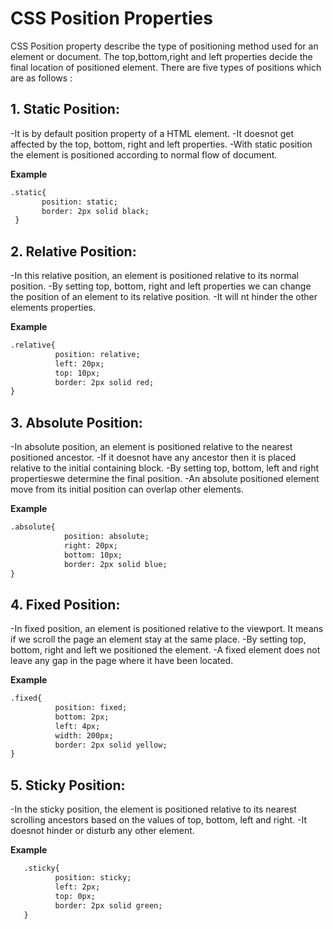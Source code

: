 # CSS Position Properties

 CSS Position property describe the type of positioning method used for an element or document. The top,bottom,right and left properties decide the final location of positioned element. There are five types of positions which are as follows :

## 1. Static Position:

-It is by default position property of a HTML element.
-It doesnot get affected by the top, bottom, right and left properties.
-With static position the element is positioned according to normal flow of document.

**Example**

```html
.static{
       position: static;
       border: 2px solid black;
 }
```
 
 ## 2.  Relative Position:
 
-In this relative position, an element is positioned relative to its normal position.
-By setting top, bottom, right and left properties we can change the position of an element to its relative position.
-It will nt hinder the other elements properties.
 
**Example**

```html
.relative{
          position: relative;
          left: 20px;
          top: 10px;
          border: 2px solid red;
}
```
  
## 3. Absolute Position:
  
-In absolute position, an element is positioned relative to the nearest positioned ancestor.
-If it doesnot have any ancestor then it is placed relative to the initial containing block.
-By setting top, bottom, left and right propertieswe determine the final position.
-An absolute positioned element move from its initial position can overlap other elements.
  
**Example**

```html
.absolute{
            position: absolute;
            right: 20px;
            bottom: 10px;
            border: 2px solid blue;
}
```
   
## 4. Fixed Position:
 
-In fixed position, an element is positioned relative to the viewport. It means if we scroll the page an element stay at the same place.
-By setting top, bottom, right and left we positioned the element.
-A fixed element does not leave any gap in the page where it have been located.
   
**Example**

```html
.fixed{
          position: fixed;
          bottom: 2px;
          left: 4px;
          width: 200px;
          border: 2px solid yellow;
}
```
    
## 5. Sticky Position:
   
-In the sticky position, the element is positioned relative to its nearest scrolling ancestors based on the values of top, bottom, left and right.
-It doesnot hinder or disturb any other element.
   
**Example**
   
```html 
   .sticky{
          position: sticky;
          left: 2px;
          top: 0px;
          border: 2px solid green;
   } 
``` 